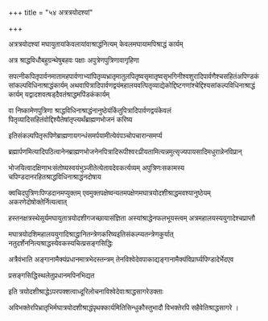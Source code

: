 +++
title = "५४ अत्रत्रयोदश्यां"

+++

अत्रत्रयोदश्यां मघायुतायांकेवलायांवाश्राद्धंनित्यम् केवलमघायामपिश्राद्धं कार्यम्

अत्र श्राद्धविधौबहुग्रन्थेषुबहवः पक्षाः अपुत्रेणपुत्रिणावागृहिणा

सपत्नीकपितृपार्वनमातामहपार्वणाभ्यांपितृव्यभ्रातृमातुलपितृष्वसृमातृष्वसृभगिनीश्वशुरादिपार्वणैश्चसहितंअपिण्डकंसांकल्पविधिनाश्राद्धंकार्यम्
अथवापित्रादिपार्वणद्वयंमहालयवत्पितृव्याद्येकोद्दिष्टगणांश्चेद्दिश्यसांकल्पविधिनाश्राद्धं कार्यम् यद्वादशवत्षड्‌दैवतंश्राद्धमपिंडकंकार्यम्

वा निष्कामेणपुत्रिणा श्राद्धविधिनाश्राद्धंनानुष्ठेयंकिंतुपित्रादिपार्वणद्वयंकेवलं पितृव्यादिसहितंवोद्दिश्यैतेषांतृप्त्यर्थंब्राह्मणभोजनं करिष्य

इतिसंकल्पपितृरूपिणेब्राह्मणायगन्धंसमर्पयामीत्येवंपञ्चोपचारान्समर्प्य

ब्रह्मार्पणमित्यादिपठित्वानेनब्राह्मणभोजनेनपित्रादिरूपीश्वरःप्रीयतामित्यन्नमुत्सृज्यपायसादिमधुरान्नेनविप्रान्

भोजयित्वादक्षिणाभःसंतोष्यस्वयंभुञ्जीतेत्येतावदेवकर्त्यव्यम् अपुत्रिणःसकामस्य चपिण्डदानरहितश्राद्धविधिनाश्राद्धंनदोषाय

क्वचिदपुत्रिणःपिण्डदानमप्युक्तम् एवमुक्तपक्षेष्वन्यतमपक्षेणमघात्रयोदशीश्राद्धमवश्यानुष्ठेयम् अकरणेदोषोक्तेर्नित्यत्वात्

हस्तनक्षत्रस्थेसूर्यमघायुतात्रयोदशीगजच्छायासंज्ञिता अस्यांश्राद्धेनफलभूयस्त्वम् अत्रमहालयस्ययुगादेश्चप्राप्तौ

मघात्रयोदशिमहालययुगादिश्राद्धानितन्त्रेणकरिष्यइतिसंकल्प्यतन्त्रेणकुर्यात् नतुदर्शेननित्यश्राद्धस्येवकस्यचित्प्रसङ्गसिद्धिः

अत्रैवंभाति अङ्गानामैक्यंप्रधानमात्रभेदस्तन्त्रम् तेनविश्वेदेवपाकाद्यङ्गानामैक्यंविप्रार्घ्यपिण्डादेर्भेदएव

प्रसङ्गसिद्धिस्थलेतुप्रधानमपिनभिद्यत

इति त्रयोदशीश्राद्धेऽपरपक्शत्वाध्दूरिलोचनाविश्वेदेवाःश्राद्धसागरेउक्ताः

अविभक्तेरपिभ्रातृभिर्मघात्रयोदशीश्राद्धंपृथक्कार्यमितिसिन्धुकौस्तुभादौ विभक्तेरपि सहैवेतिश्राद्धसागरे ।
